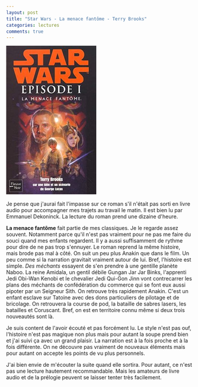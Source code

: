 ```yaml
---
layout: post
title: "Star Wars - La menace fantôme - Terry Brooks"
categories: lectures
comments: true
---
```


![folio](https://github.com/homeostasie/bouquins/raw/master/_pics/lv/star-wars/prelogie-1.jpg)

Je pense que j'aurai fait l'impasse sur ce roman s'il n'était pas sorti en livre audio pour accompagner mes trajets au travail le matin. Il est bien lu par Emmanuel Dekoninck. La lecture du roman prend une dizaine d'heure. 

**La menace fantôme** fait partie de mes classiques. Je le regarde assez souvent. Notamment parce qu'il n'est pas vraiment pour ne pas me faire du souci quand mes enfants regardent. Il y a aussi suffisamment de rythme pour dire de ne pas trop s'ennuyer. Le roman reprend la même histoire, mais brode pas mal à côté. On suit un peu plus Anakin que dans le film. Un peu comme si la narration gravitait vraiment autour de lui. Bref, l'histoire est simple. *Des méchants* essayent de s'en prendre à une gentille planète Naboo. La reine Amidala, un gentil débile Gungan Jar Jar Binks, l'apprenti Jedi Obi-Wan Kenobi et le chevalier Jedi Qui-Gon Jinn vont contrecarrer les plans des méchants de confédération du commerce qui se font eux aussi pipoter par un Seigneur Sith. On retrouve très rapidement Anakin. C'est un enfant esclave sur Tatoine avec des dons particuliers de pilotage et de bricolage. On retrouvera la course de pod, la bataille de sabres lasers, les batailles et Coruscant. Bref, on est en territoire connu même si deux trois nouveautés sont là.  

Je suis content de l'avoir écouté et pas forcément lu. Le style n'est pas ouf, l'histoire n'est pas magique non plus mais pour autant la soupe prend bien et j'ai suivi ça avec un grand plaisir. La narration est à la fois proche et à la fois différente. On ne découvre pas vraiment de nouveaux éléments mais pour autant on accepte les points de vu plus personnels. 

J'ai bien envie de m'écouter la suite quand elle sortira. Pour autant, ce n'est pas une lecture hautement recommandable. Mais les amateurs de livre audio et de la prélogie peuvent se laisser tenter très facilement.

